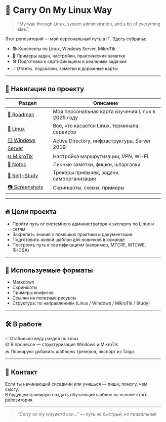 # 🚀 Carry On My Linux Way

> "My way through Linux, system administration, and a bit of everything else."

Этот репозиторий — мой персональный путь в IT. Здесь собраны:
- 📚 Конспекты по Linux, Windows Server, MikroTik
- 🧠 Примеры задач, настройки, практические заметки
- 🛠️ Подготовка к сертификациям и реальным задачам
- 💡 Ответы, подсказки, заметки и дорожные карты

---

## 🧭 Навигация по проекту

| Раздел         | Описание                                               |
|----------------|--------------------------------------------------------|
| [📍 Roadmap](roadmap/roadmap.md)  | Моя персональная карта изучения Linux в 2025 году |
| [🐧 Linux](linux/)               | Всё, что касается Linux, терминала, сервисов     |
| [🪟 Windows Server](windows/)    | Active Directory, инфраструктура, Server 2019    |
| [🌐 MikroTik](mikrotik/)         | Настройка маршрутизации, VPN, Wi-Fi              |
| [📓 Notes](notes/)               | Личные заметки, фишки, шпаргалки                 |
| [🎯 Self-Study](self-study/)     | Трекеры привычек, задачи, самоорганизация        |
| [📷 Screenshots](screenshots/)   | Скриншоты, схемы, примеры                        |

---

## 🔥 Цели проекта

- Пройти путь от системного администратора к эксперту по Linux и сетям
- Закрепить знания с помощью практики и документации
- Подготовить живой шаблон для новичков в команде
- Построить путь к сертификациям (например, MTCRE, MTCWE, RHCSA)

---

## 📌 Используемые форматы

- Markdown
- Скриншоты
- Примеры конфигов
- Ссылки на полезные ресурсы
- Структура: по направлениям (Linux / Windows / MikroTik / Study)

---

## 🛠️ В работе

✅ Стабильно веду раздел по Linux  
🟡 В процессе — структуризация Windows и MikroTik  
🔜 Планирую: добавить шаблоны трекеров, экспорт из Taiga

---

## 🤝 Контакт

Если ты начинающий сисадмин или учишься — пиши, помогу, чем смогу.  
В будущем планирую создать обучающий шаблон на основе этого репозитория.

---

> *“Carry on my wayward son…” — путь не быстрый, но правильный.*
